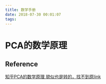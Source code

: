 ```yaml
---
title: 数学手册
date: 2018-07-30 00:01:07
tags:
---
```


# PCA的数学原理


## Reference

[知乎PCA的数学原理 貌似也是转的，找不到原link](https://zhuanlan.zhihu.com/p/21580949) 